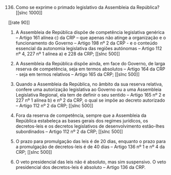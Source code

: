 136. Como se exprime o primado legislativo da Assembleia da República?
[[slnc 1000]]

[[rate 90]]

1) A Assembleia de República dispõe de competência legislativa genérica – Artigo 161 alínea c) da CRP – que apenas não atinge a organização e o funcionamento do Governo – Artigo 198 nº 2 da CRP - e o conteúdo essencial da autonomia legislativa das regiões autónomas – Artigo 112 nº 4, 227 nº 1 alínea a) e 228 da CRP;
[[slnc 500]]

2) A Assembleia da República dispõe ainda, em face do Governo, de larga reserva de competência, seja em termos absolutos – Artigo 164 da CRP - seja em termos relativos – Artigo 165 da CRP;
[[slnc 500]]

3) Quando a Assembleia da República, no âmbito da sua reserva relativa, confere uma autorização legislativa ao Governo ou a uma Assembleia Legislativa Regional, ela tem de definir o seu sentido – Artigo 165 nº 2 e 227 nº 1 alínea b) e nº 2 da CRP, o qual se impõe ao decreto autorizado – Artigo 112 nº 2 da CRP;
[[slnc 500]]

4) Fora da reserva de competência, sempre que a Assembleia da República estabeleça as bases gerais dos regimes jurídicos, os decretos-leis e os decretos legislativos de desenvolvimento estão-lhes subordinados – Artigo 112 nº 2 da CRP;
[[slnc 500]]

5) O prazo para promulgação das leis é de 20 dias, enquanto o prazo para a promulgação de decretos-leis é de 40 dias – Artigo 136 nº 1 e nº 4 da CRP;
[[slnc 500]]

6) O veto presidencial das leis não é absoluto, mas sim suspensivo. O veto presidencial dos decretos-leis é absoluto – Artigo 136 da CRP.
